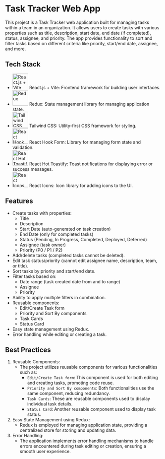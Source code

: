 # Task Tracker Web App

This project is a Task Tracker web application built for managing tasks within a team in an organization. It allows users to create tasks with various properties such as title, description, start date, end date (if completed), status, assignee, and priority. The app provides functionality to sort and filter tasks based on different criteria like priority, start/end date, assignee, and more.

## Tech Stack

- <img src="https://upload.wikimedia.org/wikipedia/commons/a/a7/React-icon.svg" alt="React.js + Vite" width="50" height="50"> React.js + Vite: Frontend framework for building user interfaces.
- <img src="https://upload.wikimedia.org/wikipedia/commons/4/49/Redux.png" alt="Redux" width="50" height="50"> Redux: State management library for managing application state.
- <img src="https://upload.wikimedia.org/wikipedia/commons/9/98/Tailwind_CSS_logo.svg" alt="Tailwind CSS" width="50" height="50"> Tailwind CSS: Utility-first CSS framework for styling.
- <img src="https://upload.wikimedia.org/wikipedia/commons/a/a7/React-icon.svg" alt="React Hook Form" width="50" height="50"> React Hook Form: Library for managing form state and validation.
- <img src="https://react-hot-toast.com/images/logo.svg" alt="React Hot Toastify" width="50" height="50"> React Hot Toastify: Toast notifications for displaying error or success messages.
- <img src="https://upload.wikimedia.org/wikipedia/commons/a/a7/React-icon.svg" alt="React Icons" width="50" height="50"> React Icons: Icon library for adding icons to the UI.


## Features

- Create tasks with properties:
  - Title
  - Description
  - Start Date (auto-generated on task creation)
  - End Date (only for completed tasks)
  - Status (Pending, In Progress, Completed, Deployed, Deferred)
  - Assignee (task owner)
  - Priority (P0 / P1 / P2)
- Add/delete tasks (completed tasks cannot be deleted).
- Edit task status/priority (cannot edit assignee name, description, team, or title).
- Sort tasks by priority and start/end date.
- Filter tasks based on:
  - Date range (task created date from and to range)
  - Assignee
  - Priority
- Ability to apply multiple filters in combination.
- Reusable components:
  - Edit/Create Task form
  - Priority and Sort By components
  - Task Cards
  - Status Card
- Easy state management using Redux.
- Error handling while editing or creating a task.

## Best Practices

1. Reusable Components:
   - The project utilizes reusable components for various functionalities such as:
     - `Edit/Create Task form`: This component is used for both editing and creating tasks, promoting code reuse.
     - `Priority and Sort By components`: Both functionalities use the same component, reducing redundancy.
     - `Task Cards`: These are reusable components used to display individual task details.
     - `Status Card`: Another reusable component used to display task status.
2. Easy State Management using Redux:
   - Redux is employed for managing application state, providing a centralized store for storing and updating data.
3. Error Handling:
   - The application implements error handling mechanisms to handle errors encountered during task editing or creation, ensuring a smooth user experience.



